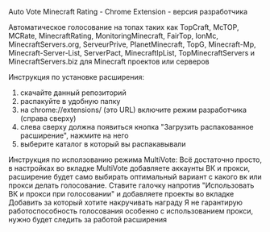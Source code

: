 Auto Vote Minecraft Rating - Chrome Extension - версия разработчика

Автоматическое голосование на топах таких как TopCraft, McTOP, MCRate, MinecraftRating, MonitoringMinecraft, FairTop, IonMc, MinecraftServers.org, ServeurPrive, PlanetMinecraft, TopG, Minecraft-Mp, Minecraft-Server-List, ServerPact, MinecraftIpList, TopMinecraftServers и MinecraftServers.biz для Minecraft проектов или серверов

Инструкция по установке расширения:
1. скачайте данный репозиторий
2. распакуйте в удобную папку
3. на chrome://extensions/ (это URL) включите режим разработчика (справа сверху)
4. слева сверху должна появиться кнопка "Загрузить распакованное расширение", нажмите на него
5. выберите каталог в который вы распакавывали

Инструкция по исползованию режима MultiVote:
Всё достаточно просто, в настройках во вкладке MultiVote добавляете аккаунты ВК и прокси, расширение будет само выбирать оптимальный вариант с какого вк или прокси делать голосование.
Ставите галочку напротив "Использовать ВК и прокси при голосовании" и добавляете проекты во вкладке Добавить за который хотите накручивать награду
Я не гарантирую работоспособность голосования особенно с использованием прокси, нужно будет следить за работой расширения